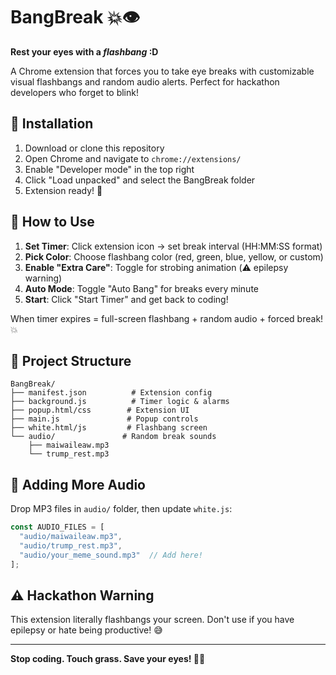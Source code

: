 # BangBreak 💥👁️

**Rest your eyes with a _flashbang_ :D**

A Chrome extension that forces you to take eye breaks with customizable visual flashbangs and random audio alerts. Perfect for hackathon developers who forget to blink!

## 🚀 Installation

1. Download or clone this repository
2. Open Chrome and navigate to `chrome://extensions/`
3. Enable "Developer mode" in the top right
4. Click "Load unpacked" and select the BangBreak folder
5. Extension ready! 🎉

## 📱 How to Use

1. **Set Timer**: Click extension icon → set break interval (HH:MM:SS format)
2. **Pick Color**: Choose flashbang color (red, green, blue, yellow, or custom)
3. **Enable "Extra Care"**: Toggle for strobing animation (⚠️ epilepsy warning)
4. **Auto Mode**: Toggle "Auto Bang" for breaks every minute
5. **Start**: Click "Start Timer" and get back to coding!

When timer expires = full-screen flashbang + random audio + forced break! 💥

## 📁 Project Structure

```
BangBreak/
├── manifest.json          # Extension config
├── background.js          # Timer logic & alarms
├── popup.html/css        # Extension UI
├── main.js               # Popup controls  
├── white.html/js         # Flashbang screen
└── audio/               # Random break sounds
    ├── maiwaileaw.mp3
    └── trump_rest.mp3
```

## 🎵 Adding More Audio

Drop MP3 files in `audio/` folder, then update `white.js`:
```javascript
const AUDIO_FILES = [
  "audio/maiwaileaw.mp3",
  "audio/trump_rest.mp3",
  "audio/your_meme_sound.mp3"  // Add here!
];
```

## ⚠️ Hackathon Warning

This extension literally flashbangs your screen. Don't use if you have epilepsy or hate being productive! 😅

---

**Stop coding. Touch grass. Save your eyes! 👀✨**
